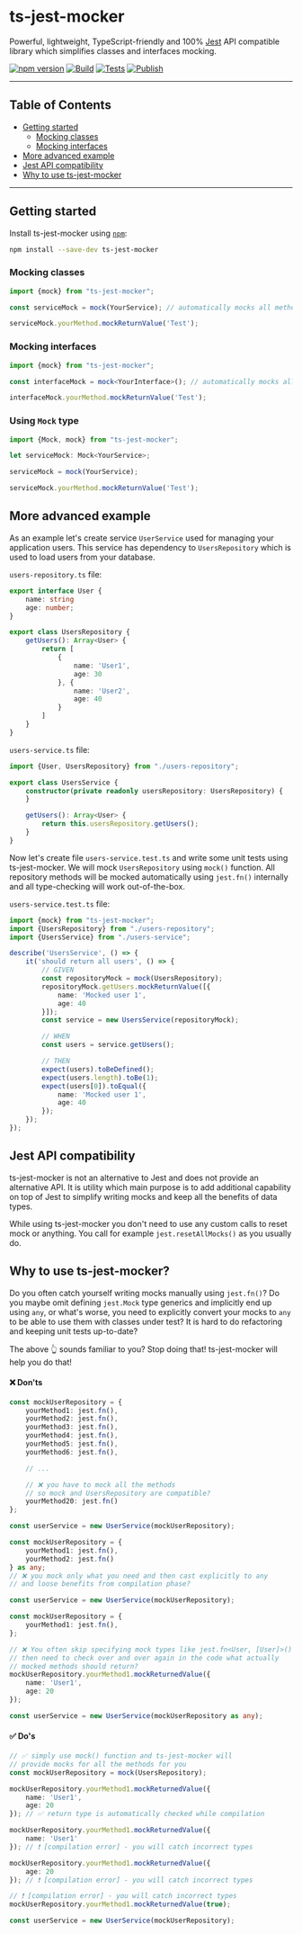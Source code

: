 <h1>ts-jest-mocker</h1>

Powerful, lightweight, TypeScript-friendly and 100% [Jest](https://github.com/facebook/jest#readme) API compatible library
which simplifies classes and interfaces mocking.

[![npm version](https://badge.fury.io/js/ts-jest-mocker.svg)](https://badge.fury.io/js/ts-jest-mocker)
[![Build](https://github.com/dariosn85/ts-jest-mocker/actions/workflows/build.yml/badge.svg)](https://github.com/dariosn85/ts-jest-mocker/actions/workflows/build.yml)
[![Tests](https://github.com/dariosn85/ts-jest-mocker/actions/workflows/test.yml/badge.svg)](https://github.com/dariosn85/ts-jest-mocker/actions/workflows/test.yml)
[![Publish](https://github.com/dariosn85/ts-jest-mocker/actions/workflows/npm-publish.yml/badge.svg)](https://github.com/dariosn85/ts-jest-mocker/actions/workflows/npm-publish.yml)

***

## Table of Contents

- [Getting started](#getting-started)
    - [Mocking classes](#mocking-classes)
    - [Mocking interfaces](#mocking-interfaces)
- [More advanced example](#more-advanced-example)
- [Jest API compatibility](#jest-api-compatibility)
- [Why to use ts-jest-mocker](#why-to-use-ts-jest-mocker)

***

## Getting started

Install ts-jest-mocker using [`npm`](https://www.npmjs.com/package/ts-jest-mocker):

```bash
npm install --save-dev ts-jest-mocker
```

### Mocking classes

```typescript
import {mock} from "ts-jest-mocker";

const serviceMock = mock(YourService); // automatically mocks all methods

serviceMock.yourMethod.mockReturnValue('Test');
```

### Mocking interfaces

```typescript
import {mock} from "ts-jest-mocker";

const interfaceMock = mock<YourInterface>(); // automatically mocks all interface methods

interfaceMock.yourMethod.mockReturnValue('Test');
```

### Using `Mock` type

```typescript
import {Mock, mock} from "ts-jest-mocker";

let serviceMock: Mock<YourService>;

serviceMock = mock(YourService);

serviceMock.yourMethod.mockReturnValue('Test');
```

## More advanced example

As an example let's create service `UserService` used for managing your application users.
This service has dependency to `UsersRepository` which is used to load users from your database.

`users-repository.ts` file:

```typescript title="users-repository.ts"
export interface User {
    name: string
    age: number;
}

export class UsersRepository {
    getUsers(): Array<User> {
        return [
            {
                name: 'User1',
                age: 30
            }, {
                name: 'User2',
                age: 40
            }
        ]
    }
}
```

`users-service.ts` file:

```typescript title="users-service.ts"
import {User, UsersRepository} from "./users-repository";

export class UsersService {
    constructor(private readonly usersRepository: UsersRepository) {
    }

    getUsers(): Array<User> {
        return this.usersRepository.getUsers();
    }
}
```

Now let's create file `users-service.test.ts` and write some unit tests using ts-jest-mocker.
We will mock `UsersRepository` using `mock()` function. All repository methods will be mocked
automatically using `jest.fn()` internally and all type-checking will work out-of-the-box.

`users-service.test.ts` file:

```typescript title="users-service.test.ts"
import {mock} from "ts-jest-mocker";
import {UsersRepository} from "./users-repository";
import {UsersService} from "./users-service";

describe('UsersService', () => {
    it('should return all users', () => {
        // GIVEN
        const repositoryMock = mock(UsersRepository);
        repositoryMock.getUsers.mockReturnValue([{
            name: 'Mocked user 1',
            age: 40
        }]);
        const service = new UsersService(repositoryMock);

        // WHEN
        const users = service.getUsers();

        // THEN
        expect(users).toBeDefined();
        expect(users.length).toBe(1);
        expect(users[0]).toEqual({
            name: 'Mocked user 1',
            age: 40
        });
    });
});
```

## Jest API compatibility

ts-jest-mocker is not an alternative to Jest and does not provide an alternative API. It is utility
which main purpose is to add additional capability on top of Jest to simplify writing mocks and
keep all the benefits of data types.

While using ts-jest-mocker you don't need to use any custom calls to reset mock or anything.
You call for example `jest.resetAllMocks()` as you usually do. 

## Why to use ts-jest-mocker?

Do you often catch yourself writing mocks manually using `jest.fn()`? Do you maybe omit defining
`jest.Mock` type generics and implicitly end up using `any`, or what's worse, you need to explicitly
convert your mocks to `any` to be able to use them with classes under test? It is hard to do refactoring
and keeping unit tests up-to-date?

The above :point_up_2: sounds familiar to you? Stop doing that! ts-jest-mocker will help you do that!

#### ❌ Don'ts

```typescript
const mockUserRepository = {
    yourMethod1: jest.fn(),
    yourMethod2: jest.fn(),
    yourMethod3: jest.fn(),
    yourMethod4: jest.fn(),
    yourMethod5: jest.fn(),
    yourMethod6: jest.fn(),

    // ...

    // ❌️ you have to mock all the methods
    // so mock and UsersRepository are compatible?
    yourMethod20: jest.fn()
};

const userService = new UserService(mockUserRepository);
```

```typescript
const mockUserRepository = {
    yourMethod1: jest.fn(),
    yourMethod2: jest.fn()
} as any;
// ❌ you mock only what you need and then cast explicitly to any
// and loose benefits from compilation phase?

const userService = new UserService(mockUserRepository);
```

```typescript
const mockUserRepository = {
    yourMethod1: jest.fn(),
};

// ❌️ You often skip specifying mock types like jest.fn<User, [User]>() and
// then need to check over and over again in the code what actually 
// mocked methods should return?
mockUserRepository.yourMethod1.mockReturnedValue({
    name: 'User1',
    age: 20
});

const userService = new UserService(mockUserRepository as any);
```

#### ✅ Do's

```typescript
// ✅ simply use mock() function and ts-jest-mocker will
// provide mocks for all the methods for you
const mockUserRepository = mock(UsersRepository);

mockUserRepository.yourMethod1.mockReturnedValue({
    name: 'User1',
    age: 20
}); // ✅ return type is automatically checked while compilation

mockUserRepository.yourMethod1.mockReturnedValue({
    name: 'User1'
}); // ❗ [compilation error] - you will catch incorrect types

mockUserRepository.yourMethod1.mockReturnedValue({
    age: 20
}); // ❗ [compilation error] - you will catch incorrect types

// ❗ [compilation error] - you will catch incorrect types
mockUserRepository.yourMethod1.mockReturnedValue(true);

const userService = new UserService(mockUserRepository);
```